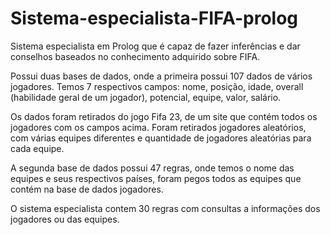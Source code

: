 # Sistema-especialista-FIFA-prolog
Sistema especialista em Prolog que é capaz de fazer inferências e dar conselhos baseados no conhecimento adquirido sobre FIFA.

Possui duas bases de dados, onde a primeira possui 107 dados de vários jogadores. Temos 7 respectivos campos: nome, posição, idade, overall (habilidade geral de
um jogador), potencial, equipe, valor, salário. 

Os dados foram retirados do jogo Fifa 23, de um site que contém todos os jogadores com os campos acima. Foram retirados jogadores aleatórios, com várias equipes diferentes e quantidade de jogadores aleatórias para cada equipe.

A segunda base de dados possui 47 regras, onde temos o nome das equipes e seus respectivos países, foram pegos todos as equipes que contém na base de dados jogadores.

O sistema especialista contem 30 regras com consultas a informações dos jogadores ou das equipes.
